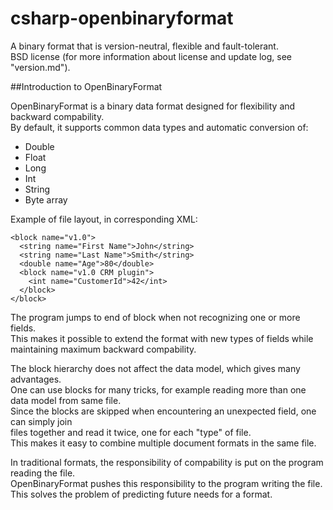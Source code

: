 csharp-openbinaryformat
=======================

A binary format that is version-neutral, flexible and fault-tolerant.  
BSD license (for more information about license and update log, see "version.md").  

##Introduction to OpenBinaryFormat  

OpenBinaryFormat is a binary data format designed for flexibility and backward compability.  
By default, it supports common data types and automatic conversion of: 

- Double
- Float
- Long
- Int
- String
- Byte array

Example of file layout, in corresponding XML:

    <block name="v1.0">
      <string name="First Name">John</string>
      <string name="Last Name">Smith</string>
      <double name="Age">80</double>
      <block name="v1.0 CRM plugin">
        <int name="CustomerId">42</int>
      </block>
    </block>
    
The program jumps to end of block when not recognizing one or more fields.  
This makes it possible to extend the format with new types of fields while  
maintaining maximum backward compability.  

The block hierarchy does not affect the data model, which gives many advantages.  
One can use blocks for many tricks, for example reading more than one data model from same file.  
Since the blocks are skipped when encountering an unexpected field, one can simply join  
files together and read it twice, one for each "type" of file.  
This makes it easy to combine multiple document formats in the same file.  

In traditional formats, the responsibility of compability is put on the program reading the file.  
OpenBinaryFormat pushes this responsibility to the program writing the file.  
This solves the problem of predicting future needs for a format.  

